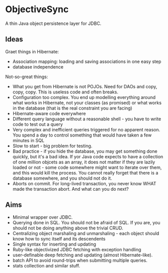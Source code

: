 ObjectiveSync
=============

A thin Java object persistence layer for JDBC.

Ideas
-----

Graet things in Hibernate:

* Association mapping: loading and saving associations in one easy step
* database independence

Not-so-great things:

* What you get from Hibernate is not POJOs. Need for DAOs and copy, copy, copy. This is useless code and often breaks.
* Configuration too complex. You end up modelling everything around what works in Hibernate, not your classes (as promised) 
  or what works in the database (that is the real constraint you are facing)
* Hibernate-aware code everywhere 
* Different query language without a reasonable shell - you have to write code to test out a query
* Very complex and inefficient queries triggered for no apparent reason. You spend a day to control something
  that would have taken a few minutes in SQL
* Slow to start - big problem for testing.
* Bad practice - if you hide the database, you may get something done quickly, but it's a bad idea. 
  If yor Java code expects to have a collection of one million objcets as an array, it does not matter 
  if they are lazily loaded or not - some code somewhere might want to iterate over them, and this would 
  kill the process. You cannot really forget that there is a database somewhere, and you should not do it.
* Aborts on commit. For long-lived transaction, you never know WHAT made the transaction abort. And what can you do next?

Aims
----

 * Minimal wrapper over JDBC.
 * Querying done in SQL. You should not be afraid of SQL. If you are, you should not be doing anything above the trivial CRUD.
 * Centralizing object marshaling and unmarshaling - each object should know how to sync itself and its descendents
 * Single syntax for inserting and updating
 * Ruby-like objectivized JDBC fetching with exception handling
 * user-definable deep fetching and updating (almost Hibernate-like).
 * batch API to avoid round-trips when submitting multiple queries.
 * stats collection and similar stuff.




